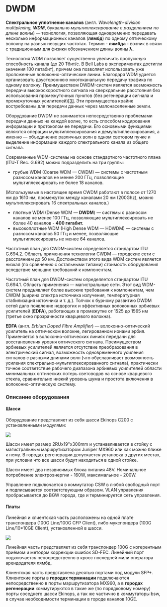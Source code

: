 # DWDM

**Спектральное уплотнение каналов** \(англ. _Wavelength-division multiplexing, **WDM**_, буквально _мультиплексирование с разделением по длине волны_\) — технология, позволяющая одновременно передавать несколько информационных каналов \(**лямбд**\) по одному оптическому волокну на разных несущих частотах. Термин - **лямбда -** возник в связи с традиционным для физики обозначением длины волны **λ.**

Технология WDM позволяет существенно увеличить пропускную способность канала \(до 20 Тбит/с. В Bell Labs в экспериментах достигли значения 100 петабит\), причем она позволяет использовать уже проложенные волоконно-оптические линии. Благодаря WDM удается организовать двустороннюю многоканальную передачу трафика по одному волокну. Преимуществом DWDM-систем является возможность передачи высокоскоростного сигнала на сверхдальние расстояния без использования промежуточных пунктов \(без регенерации сигнала и промежуточных усилителей\)[\[3\]](http://ru.wikipedia.org/wiki/DWDM#cite_note-3). Эти преимущества крайне востребованы для передачи данных через малонаселенные земли.

Оборудование DWDM не занимается непосредственно проблемами передачи данных на каждой волне, то есть способом кодирования информации и протоколом ее передачи. Его основными функциями являются операции мультиплексирования и демультиплексирования, а именно — объединение различных волн в одном световом пучке и выделение информации каждого спектрального канала из общего сигнала.

Современные WDM-системы на основе стандартного частотного плана \(ITU-T Rec. G.692\) можно подразделить на три группы:

* грубые WDM \(Coarse WDM — CWDM\) — системы с частотным разносом каналов не менее 200 ГГц, позволяющие мультиплексировать не более 18 каналов.

\(Используемые в настоящее время CWDM работают в полосе от 1270 нм до 1610 нм, промежуток между каналами 20 нм \(200Ghz\), можно мультиплексировать 16 спектральных каналов.\)

* плотные WDM \(Dense WDM — **DWDM**\) — системы с разносом каналов не менее 100 ГГц, позволяющие мультиплексировать не более 40 каналов - **400 гигабит.**
* высокоплотные WDM \(High Dense WDM — HDWDM\) — системы с разносом каналов 50 ГГц и менее, позволяющие мультиплексировать не менее 64 каналов.

Частотный план для CWDM-систем определяется стандартом ITU G.694.2. Область применения технологии CWDM — городские сети с расстоянием до 50 км. Достоинством этого вида WDM систем является низкая \(по сравнению с остальными типами\) стоимость оборудования вследствие меньших требований к компонентам.

Частотный план для DWDM-систем определяется стандартом ITU G.694.1. Область применения — магистральные сети. Этот вид WDM-систем предъявляет более высокие требования к компонентам, чем CWDM \(ширина спектра источника излучения, температурная стабилизация источника и т. д.\). Толчок к бурному развитию DWDM сетей дало появление недорогих и эффективных волоконных эрбиевых усилителей \(**EDFA**\), работающих в промежутке от 1525 до 1565 нм \(третье окно прозрачности кварцевого волокна\).

**EDFA** \(англ. _Erbium Doped Fibre Amplifier_\) — волоконно-оптический усилитель на оптическом волокне, легированном ионами эрбия. Применяется в волоконно-оптических линиях передачи для восстановления уровня оптического сигнала. Преимуществом эрбиевых усилителей является отсутствие преобразования в электрический сигнал, возможность одновременного усиления сигналов с разными длинами волн \(что обуславливает возможность усиления спектрально-мультиплексированного сигнала\), практически точное соответствие рабочего диапазона эрбиевых усилителей области минимальных оптических потерь световодов на основе кварцевого стекла, сравнительно низкий уровень шума и простота включения в волоконно-оптическую систему.

### Описание оборудования <a id="DWDM.&#x41E;&#x441;&#x43D;&#x43E;&#x432;&#x43D;&#x44B;&#x435;&#x441;&#x432;&#x435;&#x434;&#x435;&#x43D;&#x438;&#x44F;&#x438;&#x43F;&#x440;&#x438;&#x43D;&#x446;&#x438;&#x43F;&#x440;&#x430;&#x431;&#x43E;&#x442;&#x44B;.-&#x41E;&#x43F;&#x438;&#x441;&#x430;&#x43D;&#x438;&#x435;&#x43E;&#x431;&#x43E;&#x440;&#x443;&#x434;&#x43E;&#x432;&#x430;&#x43D;&#x438;&#x44F;"></a>

#### Шасси <a id="DWDM.&#x41E;&#x441;&#x43D;&#x43E;&#x432;&#x43D;&#x44B;&#x435;&#x441;&#x432;&#x435;&#x434;&#x435;&#x43D;&#x438;&#x44F;&#x438;&#x43F;&#x440;&#x438;&#x43D;&#x446;&#x438;&#x43F;&#x440;&#x430;&#x431;&#x43E;&#x442;&#x44B;.-&#x428;&#x430;&#x441;&#x441;&#x438;"></a>

Оборудование представляет из себя шасси Ekinops C200 с установленными модулями:

![](https://kb.ertelecom.ru/download/attachments/58264310/c200.JPG?version=1&modificationDate=1410557548622&api=v2)

Шасси имеет размер 2RUx19"x300mm и устанавливается в стойку с магистральным маршрутизатором Juniper MX960 или как можно ближе к нему. В городах регенерации допускается установка в других местах, при условии что все шасси будут находиться в одной стойке.

Шасси имеет два независимых блока питания 48V. Номинальное потребление электроэнергии - 160W, максимальное - 200W.

Управление подключается в коммутатор CSW в любой свободный порт и подписывается соответствующим образом. VLAN управления пробрасывается до BGW города, где и терминируется сеть управления.

#### Платы <a id="DWDM.&#x41E;&#x441;&#x43D;&#x43E;&#x432;&#x43D;&#x44B;&#x435;&#x441;&#x432;&#x435;&#x434;&#x435;&#x43D;&#x438;&#x44F;&#x438;&#x43F;&#x440;&#x438;&#x43D;&#x446;&#x438;&#x43F;&#x440;&#x430;&#x431;&#x43E;&#x442;&#x44B;.-&#x41F;&#x43B;&#x430;&#x442;&#x44B;"></a>

Линейная и клиентская часть расположены на одной плате транспондера \(100G Line/100G CFP Client\), либо мукспондера \(100G Line/10\*10GE Client\), установленной в шасси.

![](https://kb.ertelecom.ru/download/attachments/58264310/ekinops-coherent-100g.jpg?version=1&modificationDate=1410557623255&api=v2)

Линейная часть представляет из себя транспондер 100G с когерентным приёмом и методом коррекции ошибок SD-FEC. Линейный порт подключается непосредственно в кросс последней мили оператора арендодателя лямбд.

Клиентская часть представлена десятью портами под модули SFP+. Клиентские порты в **городах терминации** подключаются непосредственно в порты маршрутизатора MX960, а в **городах регенерации** коммутируются в такие же \(по порядковому номеру\) порты соседнего шасси Ekinops, а так же частично в коммутаторы bsw, в случае необходимости терминации в городе каналов 10GE.

